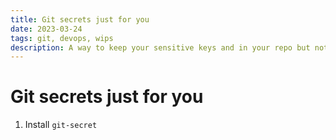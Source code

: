 ```yaml
---
title: Git secrets just for you
date: 2023-03-24
tags: git, devops, wips
description: A way to keep your sensitive keys and in your repo but not in public
---
```


# Git secrets just for you

1. Install `git-secret`